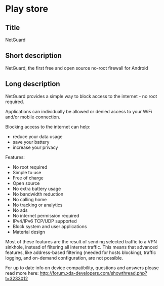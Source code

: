 Play store
==========

Title
-----
NetGuard


Short description
-----------------
NetGuard, the first free and open source no-root firewall for Android


Long description
----------------
NetGuard provides a simple way to block access to the internet - no root required.

Applications can individually be allowed or denied access to your WiFi and/or mobile connection.

Blocking access to the internet can help:

- reduce your data usage
- save your battery
- increase your privacy

Features:

- No root required
- Simple to use
- Free of charge
- Open source
- No extra battery usage
- No bandwidth reduction
- No calling home
- No tracking or analytics
- No ads
- No internet permission required
- IPv4/IPv6 TCP/UDP supported
- Block system and user applications
- Material design

Most of these features are the result of sending selected traffic to a VPN sinkhole, instead of filtering all internet traffic.
This means that advanced features, like address-based filtering (needed for hosts blocking), traffic logging, and on-demand configuration, are not possible.

For up to date info on device compatibility, questions and answers please read more here: http://forum.xda-developers.com/showthread.php?t=3233012
